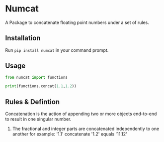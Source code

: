 # Numcat
A Package to concatenate floating point numbers under a set of rules.

## Installation
Run `pip install numcat` in your command prompt.

## Usage
```python
from numcat import functions

print(functions.concat(1.1,1.2))
```

## Rules & Defintion
Concatenation is the action of appending two or more objects end-to-end
to result in one singular number.

1. The fractional and integer parts are concatenated independently to one another
   for example: '1.1' concatenate '1.2' equals '11.12'